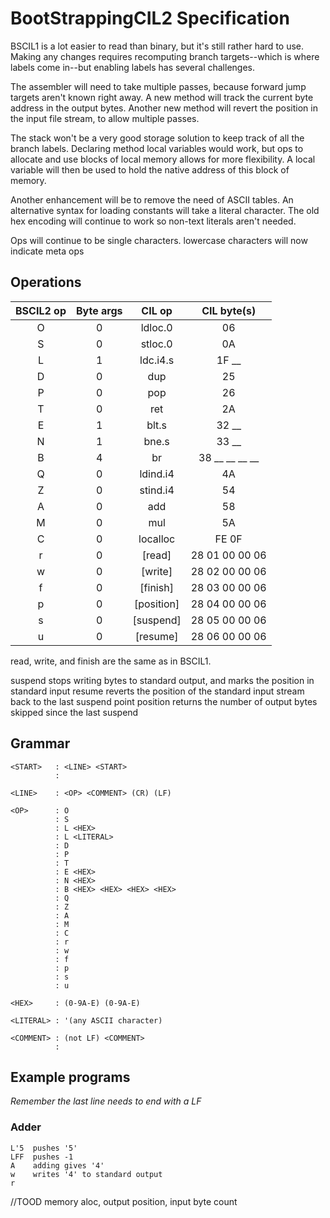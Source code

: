 BootStrappingCIL2 Specification
===============================

BSCIL1 is a lot easier to read than binary, but it's still rather hard to use.
Making any changes requires recomputing branch targets--which is where labels come in--but enabling labels has several challenges.

The assembler will need to take multiple passes, because forward jump targets aren't known right away.
A new method will track the current byte address in the output bytes.
Another new method will revert the position in the input file stream, to allow multiple passes.

The stack won't be a very good storage solution to keep track of all the branch labels.
Declaring method local variables would work, but ops to allocate and use blocks of local memory allows for more flexibility.
A local variable will then be used to hold the native address of this block of memory.

Another enhancement will be to remove the need of ASCII tables.
An alternative syntax for loading constants will take a literal character.
The old hex encoding will continue to work so non-text literals aren't needed.

Ops will continue to be single characters.
lowercase characters will now indicate meta ops

Operations
----------

| BSCIL2 op | Byte args |  CIL op    | CIL byte(s)       |
|:---------:|:---------:|:----------:|:-----------------:|
|    O      |     0     | ldloc.0    | 06                |
|    S      |     0     | stloc.0    | 0A                |
|    L      |     1     | ldc.i4.s   | 1F __             |
|    D      |     0     | dup        | 25                |
|    P      |     0     | pop        | 26                |
|    T      |     0     | ret        | 2A                |
|    E      |     1     | blt.s      | 32 __             |
|    N      |     1     | bne.s      | 33 __             |
|    B      |     4     | br         | 38 __ __ __ __    |
|    Q      |     0     | ldind.i4   | 4A                |
|    Z      |     0     | stind.i4   | 54                |
|    A      |     0     | add        | 58                |
|    M      |     0     | mul        | 5A                |
|    C      |     0     | localloc   | FE 0F             |
|    r      |     0     | [read]     | 28 01 00 00 06    |
|    w      |     0     | [write]    | 28 02 00 00 06    |
|    f      |     0     | [finish]   | 28 03 00 00 06    |
|    p      |     0     | [position] | 28 04 00 00 06    |
|    s      |     0     | [suspend]  | 28 05 00 00 06    |
|    u      |     0     | [resume]   | 28 06 00 00 06    |

read, write, and finish are the same as in BSCIL1.

suspend stops writing bytes to standard output, and marks the position in standard input
resume reverts the position of the standard input stream back to the last suspend point
position returns the number of output bytes skipped since the last suspend

Grammar
-------

```
<START>   : <LINE> <START>
          :
          
<LINE>    : <OP> <COMMENT> (CR) (LF)
         
<OP>      : O
          : S
          : L <HEX>
          : L <LITERAL>
          : D
          : P
          : T
          : E <HEX>
          : N <HEX>
          : B <HEX> <HEX> <HEX> <HEX>
          : Q
          : Z
          : A
          : M
          : C
          : r
          : w
          : f
          : p
          : s
          : u

<HEX>     : (0-9A-E) (0-9A-E)

<LITERAL> : '(any ASCII character)

<COMMENT> : (not LF) <COMMENT>
          :
```

Example programs
----------------

*Remember the last line needs to end with a LF*

### Adder

```
L'5  pushes '5'
LFF  pushes -1
A    adding gives '4'
w    writes '4' to standard output
r
```

//TOOD memory aloc, output position, input byte count

